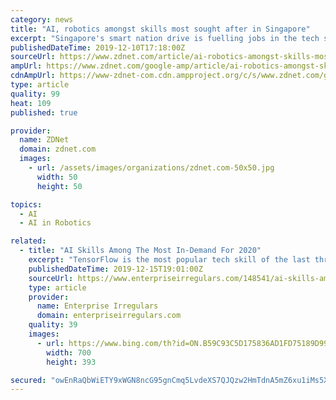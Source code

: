 ```yaml
---
category: news
title: "AI, robotics amongst skills most sought after in Singapore"
excerpt: "Singapore's smart nation drive is fuelling jobs in the tech sector, with artificial intelligence (AI), robotics, and data analytics amongst some of the top skillsets sought after by employers in the country. Soft skills such as customer service and partnerships management also are in demand, according to data from LinkedIn. The executive ..."
publishedDateTime: 2019-12-10T17:18:00Z
sourceUrl: https://www.zdnet.com/article/ai-robotics-amongst-skills-most-sought-after-in-singapore/
ampUrl: https://www.zdnet.com/google-amp/article/ai-robotics-amongst-skills-most-sought-after-in-singapore/
cdnAmpUrl: https://www-zdnet-com.cdn.ampproject.org/c/s/www.zdnet.com/google-amp/article/ai-robotics-amongst-skills-most-sought-after-in-singapore/
type: article
quality: 99
heat: 109
published: true

provider:
  name: ZDNet
  domain: zdnet.com
  images:
    - url: /assets/images/organizations/zdnet.com-50x50.jpg
      width: 50
      height: 50

topics:
  - AI
  - AI in Robotics

related:
  - title: "AI Skills Among The Most In-Demand For 2020"
    excerpt: "TensorFlow is the most popular tech skill of the last three years, exponentially increasing between 2016 and 2019 based on Udemy’s Udemy sees robust demand for AI and data science skills, in addition to web development frameworks, cloud computing, and IT certifications, including AWS, CompTIA & Docker. SAP expertise is projected to be the ..."
    publishedDateTime: 2019-12-15T19:01:00Z
    sourceUrl: https://www.enterpriseirregulars.com/148541/ai-skills-among-the-most-in-demand-for-2020/
    type: article
    provider:
      name: Enterprise Irregulars
      domain: enterpriseirregulars.com
    quality: 39
    images:
      - url: https://www.bing.com/th?id=ON.B59C93C5D175836AD1FD75189D99C9F6
        width: 700
        height: 393

secured: "owEnRaQbWiETY9xWGN8ncG95gnCmq5LvdeXS7QJQzw2HmTdnA5mZ6xu1iMs5XHmnFt5gtSpASJnpNvr5FxAkItlCaxfyErq3qohLWdt95/3ZZmMJU3uam3bbYsrFDBIyAC/NxDnUyLK1/71/z9xQsj2V66atS2B1oIEgFpBN/DFPa5zk89wE7HUPKzGGF0djNDEsVP+rxF5FWZFjccWXD/s5qd0sw12a7YDBhC7Kdi0cJ+xlKdSlosc+rH3L5quMcjHLGWQpyIjK3cgE3hnIWQ==;NUvy81DhmEq3hT7xuVymkA=="
---
```


